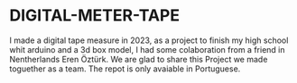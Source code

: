 # DIGITAL-METER-TAPE
I made a digital tape measure in 2023, as a project to finish my high school whit arduino and a 3d box model, I had some colaboration from a friend in Nentherlands Eren
Öztürk.
We are glad to share this Project we made toguether as a team.
The repot is only avaiable in Portuguese.
